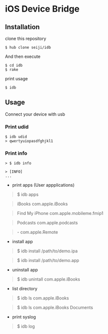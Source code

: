 # iOS Device Bridge


## Installation

clone this repository

    $ hub clone seiji/idb

And then execute

    $ cd idb
    $ rake

print usage

    $ idb

## Usage

Connect your device with usb

### Print udid

    $ idb udid
    > qwertyuiopasdfghjkl1

### Print info

    > $ idb info

    > [INFO]
    ...

* print apps (User appplications)

> $ idb apps

> iBooks                  com.apple.iBooks

> Find My iPhone          com.apple.mobileme.fmip1

> Podcasts                com.apple.podcasts

> \-                      com.apple.Remote

* install app

> $ idb install /path/to/demo.ipa

> $ idb install /path/to/demo.app

* uninstall app

> $ idb unintall com.apple.iBooks

* list directory

> $ idb ls com.apple.iBooks 

> $ idb ls com.apple.iBooks Documents

* print syslog

> $ idb log

